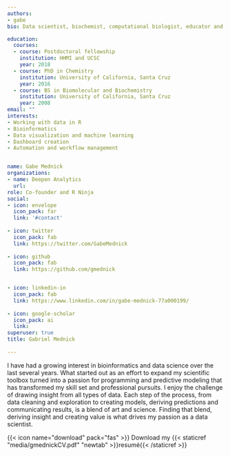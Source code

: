 ```yaml
---
authors:
- gabe
bio: Data scientist, biochemist, computational biologist, educator and nature enthusiast.

education:
  courses:
  - course: Postdoctoral fellowship
    institution: HHMI and UCSC
    year: 2018
  - course: PhD in Chemistry
    institution: University of California, Santa Cruz
    year: 2016
  - course: BS in Biomolecular and Biochemistry
    institution: University of California, Santa Cruz
    year: 2008
email: ""
interests:
- Working with data in R
- Bioinformatics
- Data visualization and machine learning 
- Dashboard creation
- Automation and workflow management


name: Gabe Mednick
organizations:
- name: Deepen Analytics
  url:
role: Co-founder and R Ninja
social:
- icon: envelope
  icon_pack: far
  link: '#contact'
  
- icon: twitter
  icon_pack: fab
  link: https://twitter.com/GabeMednick
  
- icon: github
  icon_pack: fab
  link: https://github.com/gmednick


- icon: linkedin-in
  icon_pack: fab
  link: https://www.linkedin.com/in/gabe-mednick-77a000199/
  
- icon: google-scholar
  icon_pack: ai
  link:
superuser: true
title: Gabriel Mednick
  
---
```


I have had a growing interest in bioinformatics and data science over the last several years. What started out as an effort to expand my scientific toolbox turned into a passion for programming and predictive modeling that has transformed my skill set and professional pursuits. I enjoy the challenge of drawing insight from all types of data. Each step of the process, from data cleaning and exploration to creating models, deriving predictions and communicating results, is a blend of art and science. Finding that blend, deriving insight and creating value is what drives my passion as a data scientist.


{{< icon name="download" pack="fas" >}} Download my {{< staticref "media/gmednickCV.pdf" "newtab" >}}resumé{{< /staticref >}}

